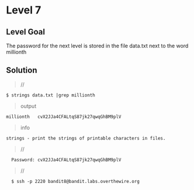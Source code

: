 <h1>Level 7</h1>

<h2>Level Goal</h2>
The password for the next level is stored in the file data.txt next to the word millionth

<h2>Solution</h2>


>//

    $ strings data.txt |grep millionth

>output

    millionth	cvX2JJa4CFALtqS87jk27qwqGhBM9plV

>info

    strings - print the strings of printable characters in files.

>//

      Password: cvX2JJa4CFALtqS87jk27qwqGhBM9plV

>//

      $ ssh -p 2220 bandit8@bandit.labs.overthewire.org
